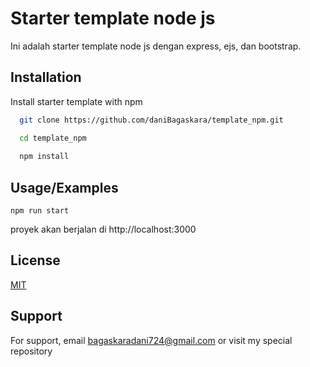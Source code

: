 
# Starter template node js

Ini adalah starter template node js dengan express, ejs, dan bootstrap.


## Installation

Install starter template with npm

```bash
  git clone https://github.com/daniBagaskara/template_npm.git

  cd template_npm
  
  npm install
```
    
## Usage/Examples

```
npm run start
```
proyek akan berjalan di http://localhost:3000


## License

[MIT](https://choosealicense.com/licenses/mit/)


## Support

For support, email bagaskaradani724@gmail.com or visit my special repository

